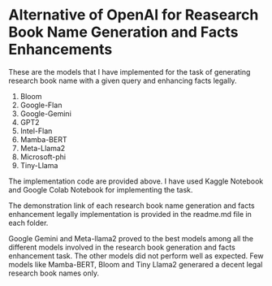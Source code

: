 # Alternative of OpenAI for Reasearch Book Name Generation and Facts Enhancements
These are the models that I have implemented for the task of generating research book name with a given query and enhancing facts legally.

1. Bloom
2. Google-Flan
3. Google-Gemini
4. GPT2
5. Intel-Flan
6. Mamba-BERT
7. Meta-Llama2
8. Microsoft-phi
9. Tiny-Llama

The implementation code are provided above. I have used Kaggle Notebook and Google Colab Notebook for implementing the task.

The demonstration link of each research book name generation and facts enhancement legally implementation is provided in the readme.md file in each folder.

Google Gemini and Meta-llama2 proved to the best models among all the different models involved in the research book generation and facts enhancement task.
The other models did not perform well as expected. Few models like Mamba-BERT, Bloom and Tiny Llama2 generared a decent legal research book names only.